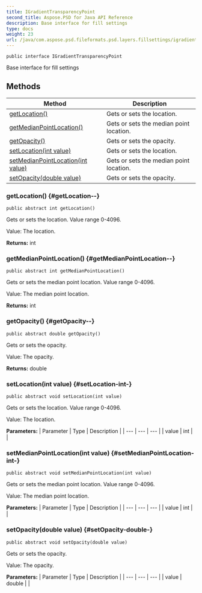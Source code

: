 ```yaml
---
title: IGradientTransparencyPoint
second_title: Aspose.PSD for Java API Reference
description: Base interface for fill settings
type: docs
weight: 23
url: /java/com.aspose.psd.fileformats.psd.layers.fillsettings/igradienttransparencypoint/
---
```

```
public interface IGradientTransparencyPoint
```

Base interface for fill settings
## Methods

| Method | Description |
| --- | --- |
| [getLocation()](#getLocation--) | Gets or sets the location. |
| [getMedianPointLocation()](#getMedianPointLocation--) | Gets or sets the median point location. |
| [getOpacity()](#getOpacity--) | Gets or sets the opacity. |
| [setLocation(int value)](#setLocation-int-) | Gets or sets the location. |
| [setMedianPointLocation(int value)](#setMedianPointLocation-int-) | Gets or sets the median point location. |
| [setOpacity(double value)](#setOpacity-double-) | Gets or sets the opacity. |
### getLocation() {#getLocation--}
```
public abstract int getLocation()
```


Gets or sets the location. Value range 0-4096.

Value: The location.

**Returns:**
int
### getMedianPointLocation() {#getMedianPointLocation--}
```
public abstract int getMedianPointLocation()
```


Gets or sets the median point location. Value range 0-4096.

Value: The median point location.

**Returns:**
int
### getOpacity() {#getOpacity--}
```
public abstract double getOpacity()
```


Gets or sets the opacity.

Value: The opacity.

**Returns:**
double
### setLocation(int value) {#setLocation-int-}
```
public abstract void setLocation(int value)
```


Gets or sets the location. Value range 0-4096.

Value: The location.

**Parameters:**
| Parameter | Type | Description |
| --- | --- | --- |
| value | int |  |

### setMedianPointLocation(int value) {#setMedianPointLocation-int-}
```
public abstract void setMedianPointLocation(int value)
```


Gets or sets the median point location. Value range 0-4096.

Value: The median point location.

**Parameters:**
| Parameter | Type | Description |
| --- | --- | --- |
| value | int |  |

### setOpacity(double value) {#setOpacity-double-}
```
public abstract void setOpacity(double value)
```


Gets or sets the opacity.

Value: The opacity.

**Parameters:**
| Parameter | Type | Description |
| --- | --- | --- |
| value | double |  |

